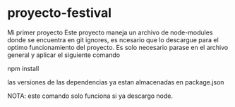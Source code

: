 # proyecto-festival
Mi primer proyecto 
Este proyecto maneja un archivo de node-modules donde se encuentra  en git ignores, es ncesario que lo descargue
para el optimo funcionamiento del proyecto. Es solo necesario parase en el archivo general y aplicar el siguiente comando

npm install

las versiones de las dependencias ya estan almacenadas en package.json

NOTA: este comando solo funciona si ya descargo node.

